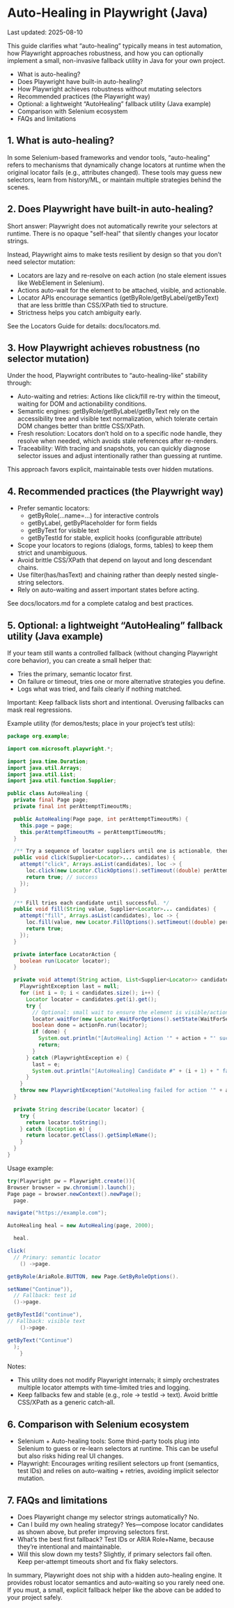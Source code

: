 # Auto-Healing in Playwright (Java)

Last updated: 2025-08-10

This guide clarifies what “auto-healing” typically means in test automation, how Playwright approaches robustness, and
how you can optionally implement a small, non-invasive fallback utility in Java for your own project.

- What is auto-healing?
- Does Playwright have built-in auto-healing?
- How Playwright achieves robustness without mutating selectors
- Recommended practices (the Playwright way)
- Optional: a lightweight “AutoHealing” fallback utility (Java example)
- Comparison with Selenium ecosystem
- FAQs and limitations

## 1. What is auto-healing?

In some Selenium-based frameworks and vendor tools, “auto-healing” refers to mechanisms that dynamically change locators
at runtime when the original locator fails (e.g., attributes changed). These tools may guess new selectors, learn from
history/ML, or maintain multiple strategies behind the scenes.

## 2. Does Playwright have built-in auto-healing?

Short answer: Playwright does not automatically rewrite your selectors at runtime. There is no opaque "self-heal" that
silently changes your locator strings.

Instead, Playwright aims to make tests resilient by design so that you don’t need selector mutation:

- Locators are lazy and re-resolve on each action (no stale element issues like WebElement in Selenium).
- Actions auto-wait for the element to be attached, visible, and actionable.
- Locator APIs encourage semantics (getByRole/getByLabel/getByText) that are less brittle than CSS/XPath tied to
  structure.
- Strictness helps you catch ambiguity early.

See the Locators Guide for details: docs/locators.md.

## 3. How Playwright achieves robustness (no selector mutation)

Under the hood, Playwright contributes to “auto-healing-like” stability through:

- Auto-waiting and retries: Actions like click/fill re-try within the timeout, waiting for DOM and actionability
  conditions.
- Semantic engines: getByRole/getByLabel/getByText rely on the accessibility tree and visible text normalization, which
  tolerate certain DOM changes better than brittle CSS/XPath.
- Fresh resolution: Locators don’t hold on to a specific node handle, they resolve when needed, which avoids stale
  references after re-renders.
- Traceability: With tracing and snapshots, you can quickly diagnose selector issues and adjust intentionally rather
  than guessing at runtime.

This approach favors explicit, maintainable tests over hidden mutations.

## 4. Recommended practices (the Playwright way)

- Prefer semantic locators:
  - getByRole(…name=…) for interactive controls
  - getByLabel, getByPlaceholder for form fields
  - getByText for visible text
  - getByTestId for stable, explicit hooks (configurable attribute)
- Scope your locators to regions (dialogs, forms, tables) to keep them strict and unambiguous.
- Avoid brittle CSS/XPath that depend on layout and long descendant chains.
- Use filter(has/hasText) and chaining rather than deeply nested single-string selectors.
- Rely on auto-waiting and assert important states before acting.

See docs/locators.md for a complete catalog and best practices.

## 5. Optional: a lightweight “AutoHealing” fallback utility (Java example)

If your team still wants a controlled fallback (without changing Playwright core behavior), you can create a small
helper that:

- Tries the primary, semantic locator first.
- On failure or timeout, tries one or more alternative strategies you define.
- Logs what was tried, and fails clearly if nothing matched.

Important: Keep fallback lists short and intentional. Overusing fallbacks can mask real regressions.

Example utility (for demos/tests; place in your project’s test utils):

```java
package org.example;

import com.microsoft.playwright.*;

import java.time.Duration;
import java.util.Arrays;
import java.util.List;
import java.util.function.Supplier;

public class AutoHealing {
  private final Page page;
  private final int perAttemptTimeoutMs;

  public AutoHealing(Page page, int perAttemptTimeoutMs) {
    this.page = page;
    this.perAttemptTimeoutMs = perAttemptTimeoutMs;
  }

  /** Try a sequence of locator suppliers until one is actionable, then click it. */
  public void click(Supplier<Locator>... candidates) {
    attempt("click", Arrays.asList(candidates), loc -> {
      loc.click(new Locator.ClickOptions().setTimeout((double) perAttemptTimeoutMs));
      return true; // success
    });
  }

  /** Fill tries each candidate until successful. */
  public void fill(String value, Supplier<Locator>... candidates) {
    attempt("fill", Arrays.asList(candidates), loc -> {
      loc.fill(value, new Locator.FillOptions().setTimeout((double) perAttemptTimeoutMs));
      return true;
    });
  }

  private interface LocatorAction {
    boolean run(Locator locator);
  }

  private void attempt(String action, List<Supplier<Locator>> candidates, LocatorAction actionFn) {
    PlaywrightException last = null;
    for (int i = 0; i < candidates.size(); i++) {
      Locator locator = candidates.get(i).get();
      try {
        // Optional: small wait to ensure the element is visible/actionable
        locator.waitFor(new Locator.WaitForOptions().setState(WaitForSelectorState.VISIBLE).setTimeout((double) perAttemptTimeoutMs));
        boolean done = actionFn.run(locator);
        if (done) {
          System.out.println("[AutoHealing] Action '" + action + "' succeeded with candidate #" + (i + 1) + ": " + describe(locator));
          return;
        }
      } catch (PlaywrightException e) {
        last = e;
        System.out.println("[AutoHealing] Candidate #" + (i + 1) + " failed for action '" + action + "': " + e.getMessage());
      }
    }
    throw new PlaywrightException("AutoHealing failed for action '" + action + "' after " + candidates.size() + " candidates", last);
  }

  private String describe(Locator locator) {
    try {
      return locator.toString();
    } catch (Exception e) {
      return locator.getClass().getSimpleName();
    }
  }
}
```

Usage example:

```java
try(Playwright pw = Playwright.create()){
Browser browser = pw.chromium().launch();
Page page = browser.newContext().newPage();
  page.

navigate("https://example.com");

AutoHealing heal = new AutoHealing(page, 2000);

  heal.

click(
  // Primary: semantic locator
    () ->page.

getByRole(AriaRole.BUTTON, new Page.GetByRoleOptions().

setName("Continue")),
  // Fallback: test id
  ()->page.

getByTestId("continue"),
// Fallback: visible text
    ()->page.

getByText("Continue")
  );
    }
```

Notes:

- This utility does not modify Playwright internals; it simply orchestrates multiple locator attempts with time-limited
  tries and logging.
- Keep fallbacks few and stable (e.g., role -> testId -> text). Avoid brittle CSS/XPath as a generic catch-all.

## 6. Comparison with Selenium ecosystem

- Selenium + Auto-healing tools: Some third-party tools plug into Selenium to guess or re-learn selectors at runtime.
  This can be useful but also risks hiding real UI changes.
- Playwright: Encourages writing resilient selectors up front (semantics, test IDs) and relies on auto-waiting +
  retries, avoiding implicit selector mutation.

## 7. FAQs and limitations

- Does Playwright change my selector strings automatically? No.
- Can I build my own healing strategy? Yes—compose locator candidates as shown above, but prefer improving selectors
  first.
- What’s the best first fallback? Test IDs or ARIA Role+Name, because they’re intentional and maintainable.
- Will this slow down my tests? Slightly, if primary selectors fail often. Keep per-attempt timeouts short and fix flaky
  selectors.

In summary, Playwright does not ship with a hidden auto-healing engine. It provides robust locator semantics and
auto-waiting so you rarely need one. If you must, a small, explicit fallback helper like the above can be added to your
project safely.
